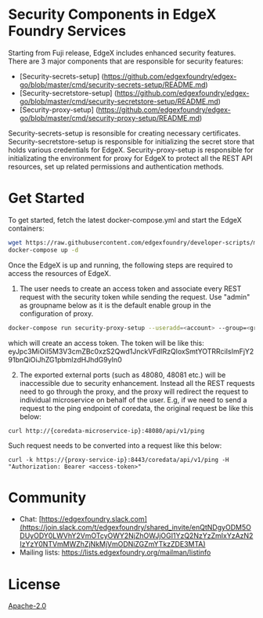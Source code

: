 # Security Components in EdgeX Foundry Services

Starting from Fuji release, EdgeX includes enhanced security features. There are 3 major components that are responsible for security
features: 

- [Security-secrets-setup] (https://github.com/edgexfoundry/edgex-go/blob/master/cmd/security-secrets-setup/README.md)
- [Security-secretstore-setup] (https://github.com/edgexfoundry/edgex-go/blob/master/cmd/security-secretstore-setup/README.md)
- [Security-proxy-setup] (https://github.com/edgexfoundry/edgex-go/blob/master/cmd/security-proxy-setup/README.md)

Security-secrets-setup is resonsible for creating necessary certificates. Security-secretstore-setup is responsible for initializing the secret store that holds various credentials for EdgeX. Security-proxy-setup is responsible for initializating the environment for proxy for EdgeX to protect all the REST API resources, set up related permissions and authentication methods. 

# Get Started

To get started, fetch the latest docker-compose.yml and start the EdgeX containers:

```sh
wget https://raw.githubusercontent.com/edgexfoundry/developer-scripts/master/releases/fuji/compose-files/docker-compose-fuji-1.1.0.yml
docker-compose up -d
```

Once the EdgeX is up and running, the following steps are required to access the resources of EdgeX.

1. The user needs to create an access token and associate every REST request with the security token
while sending the request. Use "admin" as groupname below as it is the default enable group in the configuration of proxy.

```sh
docker-compose run security-proxy-setup --useradd=<account> --group=<groupname>
```

which will create an access token. The token will be like this: eyJpc3MiOiI5M3V3cmZBc0xzS2Qwd1JnckVFdlRzQloxSmtYOTRRciIsImFjY291bnQiOiJhZG1pbmlzdHJhdG9yIn0

2. The exported external ports (such as 48080, 48081 etc.) will be inaccessible due to security enhancement. Instead all the REST requests need to go through the proxy, and the proxy will redirect the request to individual microservice on behalf of the user.
E.g, if we need to send a request to the ping endpoint of coredata, the original request be like this below:

```
curl http://{coredata-microservice-ip}:48080/api/v1/ping
```

Such request needs to be converted into a request like this below:

```
curl -k https://{proxy-service-ip}:8443/coredata/api/v1/ping -H "Authorization: Bearer <access-token>"
```

# Community

- Chat: [https://edgexfoundry.slack.com](https://join.slack.com/t/edgexfoundry/shared_invite/enQtNDgyODM5ODUyODY0LWVhY2VmOTcyOWY2NjZhOWJjOGI1YzQ2NzYzZmIxYzAzN2IzYzY0NTVmMWZhZjNkMjVmODNiZGZmYTkzZDE3MTA)
- Mailing lists: https://lists.edgexfoundry.org/mailman/listinfo

# License

[Apache-2.0](LICENSE)
